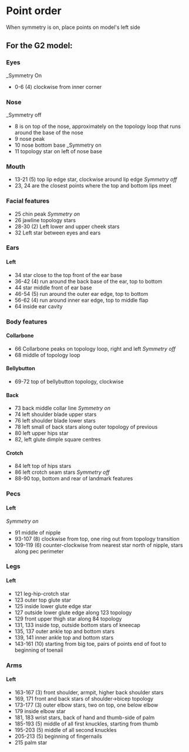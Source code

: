 # Point order
When symmetry is on, place points on model's left side
## For the G2 model:
### Eyes
_Symmetry On
- 0-6 (4) clockwise from inner corner
### Nose
_Symmetry off
- 8 is on top of the nose, approximately on the topology loop that runs around the base of the nose
- 9 nose peak
- 10 nose bottom base
_Symmetry on
- 11 topology star on left of nose base
### Mouth
- 13-21 (5) top lip edge star, clockwise around lip edge
_Symmetry off_
- 23, 24 are the closest points where the top and bottom lips meet
### Facial features
- 25 chin peak
_Symmetry on_
- 26 jawline topology stars
- 28-30 (2) Left lower and upper cheek stars
- 32 Left star between eyes and ears
### Ears
#### Left
- 34 star close to the top front of the ear base
- 36-42 (4) run around the back base of the ear, top to bottom
- 44 star middle front of ear base
- 46-54 (5) run around the outer ear edge, top to bottom
- 56-62 (4) run around inner ear edge, top to middle flap
- 64 inside ear cavity
### Body features
#### Collarbone
- 66 Collarbone peaks on topology loop, right and left
_Symmetry off_
- 68 middle of topology loop
#### Bellybutton
- 69-72 top of bellybutton topology, clockwise
#### Back
- 73 back middle collar line
_Symmetry on_
- 74 left shoulder blade upper stars
- 76 left shoulder blade lower stars
- 78 left small of back stars along outer topology of previous
- 80 left upper hips star
- 82, left glute dimple square centres
#### Crotch
- 84 left top of hips stars
- 86 left crotch seam stars
_Symmetry off_
- 88-90 top, bottom and rear of landmark features
### Pecs
#### Left
_Symmetry on_
- 91 middle of nipple
- 93-107 (8) clockwise from top, one ring out from topology transition
- 109-119 (6) counter-clockwise from nearest star north of nipple, stars along pec perimeter
### Legs
#### Left
- 121 leg-hip-crotch star
- 123 outer top glute star
- 125 inside lower glute edge star
- 127 outside lower glute edge along 123 topology
- 129 front upper thigh star along 84 topology
- 131, 133 inside top, outside bottom stars of kneecap
- 135, 137 outer ankle top and bottom stars
- 139, 141 inner ankle top and bottom stars
- 143-161 (10) starting from big toe, pairs of points end of foot to beginning of toenail
### Arms
#### Left
- 163-167 (3) front shoulder, armpit, higher back shoulder stars
- 169, 171 front and back stars of shoulder->bicep topology
- 173-177 (3) outer elbow stars, two on top, one below elbow
- 179 inside elbow star
- 181, 183 wrist stars, back of hand and thumb-side of palm
- 185-193 (5) middle of all first knuckles, starting from thumb
- 195-203 (5) middle of all second knuckles
- 205-213 (5) beginning of fingernails
- 215 palm star


